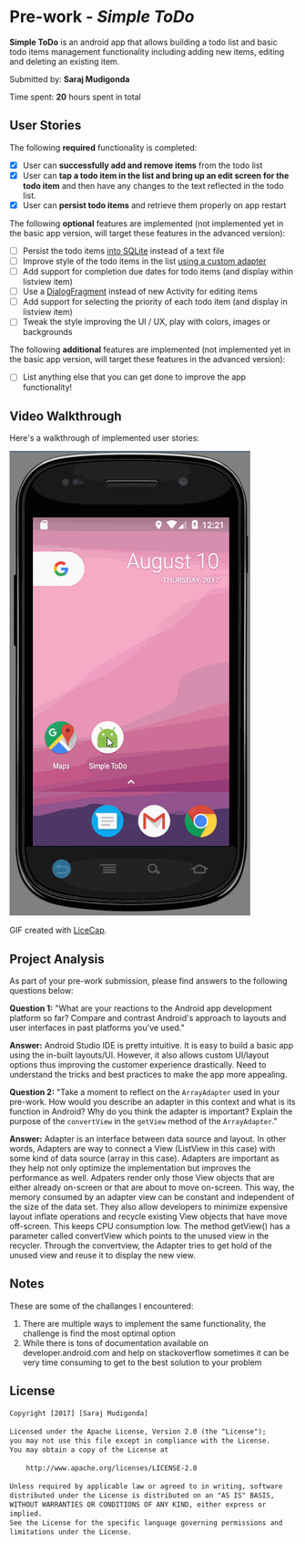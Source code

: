 # Pre-work - *Simple ToDo*

**Simple ToDo** is an android app that allows building a todo list and basic todo items management functionality including adding new items, editing and deleting an existing item.

Submitted by: **Saraj Mudigonda**

Time spent: **20** hours spent in total

## User Stories

The following **required** functionality is completed:

* [X] User can **successfully add and remove items** from the todo list
* [X] User can **tap a todo item in the list and bring up an edit screen for the todo item** and then have any changes to the text reflected in the todo list.
* [X] User can **persist todo items** and retrieve them properly on app restart

The following **optional** features are implemented (not implemented yet in the basic app version, will target these features in the advanced version):

* [ ] Persist the todo items [into SQLite](http://guides.codepath.com/android/Persisting-Data-to-the-Device#sqlite) instead of a text file
* [ ] Improve style of the todo items in the list [using a custom adapter](http://guides.codepath.com/android/Using-an-ArrayAdapter-with-ListView)
* [ ] Add support for completion due dates for todo items (and display within listview item)
* [ ] Use a [DialogFragment](http://guides.codepath.com/android/Using-DialogFragment) instead of new Activity for editing items
* [ ] Add support for selecting the priority of each todo item (and display in listview item)
* [ ] Tweak the style improving the UI / UX, play with colors, images or backgrounds

The following **additional** features are implemented (not implemented yet in the basic app version, will target these features in the advanced version):

* [ ] List anything else that you can get done to improve the app functionality!

## Video Walkthrough

Here's a walkthrough of implemented user stories:

<img src='https://github.com/sarajmr/codepath-simpletodo/blob/master/SimpleToDo-Demo.gif' title='Video Walkthrough' width='' alt='Video Walkthrough' />

GIF created with [LiceCap](http://www.cockos.com/licecap/).

## Project Analysis

As part of your pre-work submission, please find answers to the following questions below:

**Question 1:** "What are your reactions to the Android app development platform so far? Compare and contrast Android's approach to layouts and user interfaces in past platforms you've used."

**Answer:** Android Studio IDE is pretty intuitive. It is easy to build a basic app using the in-built layouts/UI. However, it also allows custom UI/layout options thus improving the customer experience drastically.  Need to understand the tricks and best practices to make the app more appealing.   

**Question 2:** "Take a moment to reflect on the `ArrayAdapter` used in your pre-work. How would you describe an adapter in this context and what is its function in Android? Why do you think the adapter is important? Explain the purpose of the `convertView` in the `getView` method of the `ArrayAdapter`."

**Answer:** Adapter is an interface between data source and layout. In other words, Adapters are way to connect a View (ListView in this case) with some kind of data source (array in this case). Adapters are important as they help not only optimize the implementation but  improves the performance as well. Adpaters render only those View objects that are either already on-screen or that are about to move on-screen. This way, the memory consumed by an adapter view can be constant and independent of the size of the data set.
They also allow developers to minimize expensive layout inflate operations and recycle existing View objects that have move off-screen. This keeps CPU consumption low. The method getView() has a parameter called convertView which points to the unused view in the recycler. Through the convertview, the Adapter tries to get hold of the unused view and reuse it to display the new view. 

## Notes
These are some of the challanges I encountered:
1. There are multiple ways to implement the same functionality, the challenge is find the most optimal option
2. While there is tons of documentation available on developer.android.com and help on stackoverflow sometimes it can be very time consuming to get to the best solution to your problem

## License

    Copyright [2017] [Saraj Mudigonda]

    Licensed under the Apache License, Version 2.0 (the "License");
    you may not use this file except in compliance with the License.
    You may obtain a copy of the License at

        http://www.apache.org/licenses/LICENSE-2.0

    Unless required by applicable law or agreed to in writing, software
    distributed under the License is distributed on an "AS IS" BASIS,
    WITHOUT WARRANTIES OR CONDITIONS OF ANY KIND, either express or implied.
    See the License for the specific language governing permissions and
    limitations under the License.
